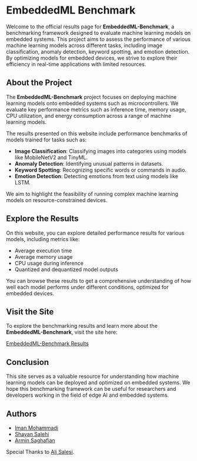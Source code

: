 # EmbeddedML Benchmark

Welcome to the official results page for **EmbeddedML-Benchmark**, a benchmarking framework designed to evaluate machine learning models on embedded systems. This project aims to assess the performance of various machine learning models across different tasks, including image classification, anomaly detection, keyword spotting, and emotion detection. By optimizing models for embedded devices, we strive to explore their efficiency in real-time applications with limited resources.

## About the Project

The **EmbeddedML-Benchmark** project focuses on deploying machine learning models onto embedded systems such as microcontrollers. We evaluate key performance metrics such as inference time, memory usage, CPU utilization, and energy consumption across a range of machine learning models.

The results presented on this website include performance benchmarks of models trained for tasks such as:

- **Image Classification**: Classifying images into categories using models like MobileNetV2 and TinyML.
- **Anomaly Detection**: Identifying unusual patterns in datasets.
- **Keyword Spotting**: Recognizing specific words or commands in audio.
- **Emotion Detection**: Detecting emotions from text using models like LSTM.

We aim to highlight the feasibility of running complex machine learning models on resource-constrained devices.

## Explore the Results

On this website, you can explore detailed performance results for various models, including metrics like:

- Average execution time
- Average memory usage
- CPU usage during inference
- Quantized and dequantized model outputs

You can browse these results to get a comprehensive understanding of how well each model performs under different conditions, optimized for embedded devices.

## Visit the Site

To explore the benchmarking results and learn more about the **EmbeddedML-Benchmark**, visit the site here:

[EmbeddedML-Benchmark Results](https://embeddedml-benchmark.github.io/)

## Conclusion

This site serves as a valuable resource for understanding how machine learning models can be deployed and optimized on embedded systems. We hope this benchmarking framework can be useful for researchers and developers working in the field of edge AI and embedded systems.

## Authors
- [Iman Mohammadi](https://github.com/Imanm02)
- [Shayan Salehi](https://github.com/ShayanSalehi81)
- [Armin Saghafian](https://github.com/ArminS03)

Special Thanks to [Ali Salesi](https://github.com/alisalc).